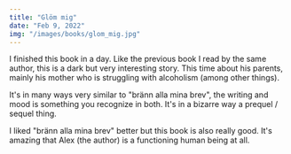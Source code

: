 ```yaml
---
title: "Glöm mig"
date: "Feb 9, 2022"
img: "/images/books/glom_mig.jpg"
---
```


I finished this book in a day. Like the previous book I read by the same author,
this is a dark but very interesting story. This time about his parents, mainly 
his mother who is struggling with alcoholism (among other things).

It's in many ways very similar to "bränn alla mina brev", the writing and mood
is something you recognize in both. It's in a bizarre way a prequel / sequel thing.

I liked "bränn alla mina brev" better but this book is also really good. It's 
amazing that Alex (the author) is a functioning human being at all.